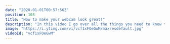 ```yaml
---
date: "2020-01-01T00:57:56Z"
position: 108
title: "How to make your webcam look great!"
description: "In this video I go over all the things you need to know to make your webcam look better. Why webcams kind of suck, how to set-up lighting and what post-processing to add.\n\nMore details can be found here: https://timbenniks.nl/writings/how-to-get-your-webcam-to-look-decent-in-a-few-simple-steps/\n\n0:20 Why webcams kind of suck\n3:03 About lighting\n5:50 Post processing\n9:40 Bonus!\n\nFollow me here:\nWebsite: https://timbenniks.nl/\nTwitter: https://twitter.com/timbenniks\nGithub: https://github.com/timbenniks"
image: "https://i.ytimg.com/vi/vcf1xFOeGwM/maxresdefault.jpg"
videoId: "vcf1xFOeGwM"
---
```


